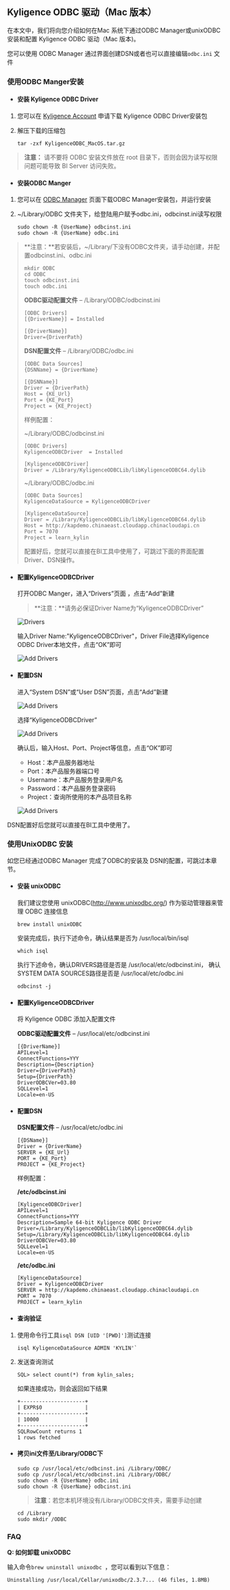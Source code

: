 ## Kyligence ODBC 驱动（Mac 版本）

在本文中，我们将向您介绍如何在Mac 系统下通过ODBC Manager或unixODBC安装和配置 Kyligence ODBC 驱动（Mac 版本)。

您可以使用 ODBC Manager 通过界面创建DSN或者也可以直接编辑`odbc.ini` 文件

### 使用ODBC Manger安装

- #### 安装 Kyligence ODBC Driver 

1. 您可以在 [Kyligence Account](http://account.kyligence.io) 申请下载 Kyligence ODBC Driver安装包

2. 解压下载的压缩包

   ```
   tar -zxf KyligenceODBC_MacOS.tar.gz
   ```

> **注意：** 请不要将 ODBC 安装文件放在 root 目录下，否则会因为读写权限问题可能导致 BI Server 访问失败。

- #### 安装ODBC Manger


1. 您可以在 [ODBC Manager](http://www.odbcmanager.net) 页面下载ODBC Manager安装包，并运行安装

2. ~/Library/ODBC 文件夹下，给登陆用户赋予odbc.ini，odbcinst.ini读写权限

   ```
   sudo chown -R {UserName} odbcinst.ini
   sudo chown -R {UserName} odbc.ini
   ```

> **注意：**若安装后，~/Library/下没有ODBC文件夹，请手动创建，并配置odbcinst.ini、odbc.ini
>
> ```
> mkdir ODBC
> cd ODBC
> touch odbcinst.ini
> touch odbc.ini
> ```
>
> **ODBC驱动配置文件** –  /Library/ODBC/odbcinst.ini
>
> ```
> [ODBC Drivers]
> [{DriverName}] = Installed
> 
> [{DriverName}]
> Driver={DriverPath}
> ```
>
> **DSN配置文件** – /Library/ODBC/odbc.ini 
>
> ```
> [ODBC Data Sources]
> {DSNName} = {DriverName}
> 
> [{DSNName}]
> Driver = {DriverPath}
> Host = {KE_Url}
> Port = {KE_Port}
> Project = {KE_Project}
> ```
>
> 样例配置： 
>
>   ~/Library/ODBC/odbcinst.ini
>
> ```
> [ODBC Drivers]
> KyligenceODBCDriver  = Installed
> 
> [KyligenceODBCDriver]
> Driver = /Library/KyligenceODBCLib/libKyligenceODBC64.dylib
> ```
>
>   ~/Library/ODBC/odbc.ini
>
> ```
> [ODBC Data Sources]
> KyligenceDataSource = KyligenceODBCDriver
> 
> [KyligenceDataSource]
> Driver = /Library/KyligenceODBCLib/libKyligenceODBC64.dylib
> Host = http://kapdemo.chinaeast.cloudapp.chinacloudapi.cn
> Port = 7070
> Project = learn_kylin
> ```
>
>   配置好后，您就可以直接在BI工具中使用了，可跳过下面的界面配置Driver、DSN操作。

- #### 配置KyligenceODBCDriver

  打开ODBC Manger，进入“Drivers”页面​ ，点击“Add”新建

  > **注意：**请务必保证Driver Name为“KyligenceODBCDriver”

  ![Drivers](../images/mac_odbc/1.png)

  输入Driver Name:"KyligenceODBCDriver"，Driver File选择Kyligence ODBC Driver本地文件，点击“OK”即可

  ![Add Drivers](../images/mac_odbc/2.png)

- #### 配置DSN

  进入“System DSN”或“User DSN”页面，点击“Add”新建

  ![Add Drivers](../images/mac_odbc/3.png)

  选择“KyligenceODBCDriver”

  ![Add Drivers](../images/mac_odbc/4.png)

  确认后，输入Host、Port、Project等信息，点击“OK”即可

  - Host：本产品服务器地址
  - Port：本产品服务器端口号
  - Username：本产品服务登录用户名
  - Password：本产品服务登录密码
  - Project：查询所使用的本产品项目名称

  ![Add Drivers](../images/mac_odbc/5.png)

DSN配置好后您就可以直接在BI工具中使用了。

### 使用UnixODBC 安装
如您已经通过ODBC Manager 完成了ODBC的安装及 DSN的配置，可跳过本章节。

- #### 安装 unixODBC 

  我们建议您使用 unixODBC(http://www.unixodbc.org/) 作为驱动管理器来管理 ODBC 连接信息​ 

  ```
  brew install unixODBC
  ```

  安装完成后，执行下述命令，确认结果是否为 /usr/local/bin/isql

  ```
  which isql 
  ```

  执行下述命令，确认DRIVERS路径是否是 /usr/local/etc/odbcinst.ini， 确认SYSTEM DATA SOURCES路径是否是 /usr/local/etc/odbc.ini

  ```
  odbcinst -j
  ```

- #### 配置KyligenceODBCDriver

  将 Kyligence ODBC 添加入配置文件

  **ODBC驱动配置文件** –  /usr/local/etc/odbcinst.ini 

  ```
  [{DriverName}]
  APILevel=1
  ConnectFunctions=YYY
  Description={Description}
  Driver={DriverPath}
  Setup={DriverPath}
  DriverODBCVer=03.80
  SQLLevel=1
  Locale=en-US
  ```

- #### 配置DSN

  **DSN配置文件** – /usr/local/etc/odbc.ini 

  ```
  [{DSName}]
  Driver = {DriverName}
  SERVER = {KE_Url}
  PORT = {KE_Port}
  PROJECT = {KE_Project}
  ```

  样例配置： 

  **/etc/odbcinst.ini**

  ```
  [KyligenceODBCDriver]
  APILevel=1
  ConnectFunctions=YYY
  Description=Sample 64-bit Kyligence ODBC Driver
  Driver=/Library/KyligenceODBCLib/libKyligenceODBC64.dylib
  Setup=/Library/KyligenceODBCLib/libKyligenceODBC64.dylib
  DriverODBCVer=03.80
  SQLLevel=1
  Locale=en-US
  ```

  **/etc/odbc.ini**

  ```
  [KyligenceDataSource]
  Driver = KyligenceODBCDriver
  SERVER = http://kapdemo.chinaeast.cloudapp.chinacloudapi.cn
  PORT = 7070
  PROJECT = learn_kylin
  ```

- #### 查询验证

1. 使用命令行工具`isql DSN [UID '[PWD]']`测试连接

   ```
   isql KyligenceDataSource ADMIN 'KYLIN'`
   ```

2. 发送查询测试 

   ```
   SQL> select count(*) from kylin_sales;
   ```

   如果连接成功，则会返回如下结果

   ```
   +---------------------+
   | EXPR$0              |
   +---------------------+
   | 10000               |
   +---------------------+
   SQLRowCount returns 1
   1 rows fetched
   ```

- #### 拷贝ini文件至/Library/ODBC下

  ```
  sudo cp /usr/local/etc/odbcinst.ini /Library/ODBC/
  sudo cp /usr/local/etc/odbcinst.ini /Library/ODBC/
  sudo chown -R {UserName} odbc.ini
  sudo chown -R {UserName} odbcinst.ini
  ```

  > **注意**：若您本机环境没有/Library/ODBC文件夹，需要手动创建 

  ```
  cd /Library
  sudo mkdir /ODBC
  ```

### FAQ

**Q: 如何卸载 unixODBC**

输入命令`brew uninstall unixodbc `，您可以看到以下信息：

```
Uninstalling /usr/local/Cellar/unixodbc/2.3.7... (46 files, 1.8MB)
```

